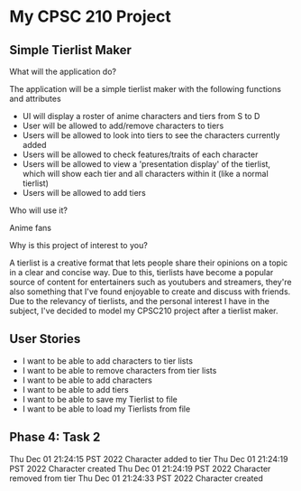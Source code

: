 # My CPSC 210 Project

## Simple Tierlist Maker

What will the application do?

The application will be a simple tierlist maker with the
following functions and attributes
- UI will display a roster of anime characters and tiers 
from S to D
- User will be allowed to add/remove characters to tiers
- Users will be allowed to look into tiers to see the
characters currently added
- Users will be allowed to check features/traits of each
character
- Users will be allowed to view a 'presentation display' of 
the tierlist, which will show each tier and all characters
within it (like a normal tierlist)
- Users will be allowed to add tiers

Who will use it?

Anime fans


Why is this project of interest to you?

A tierlist is a creative format that lets
people share their opinions on a topic in a clear and 
concise way. Due to this, tierlists have become a popular
source of content for entertainers such as youtubers and
streamers, they're also something that I've found enjoyable
to create and discuss with friends. Due to the relevancy
of tierlists, and the personal interest I have in the subject,
I've decided to model my CPSC210 project after a tierlist
maker.

## User Stories
- I want to be able to add characters to tier lists
- I want to be able to remove characters from tier lists
- I want to be able to add characters
- I want to be able to add tiers
- I want to be able to save my Tierlist to file
- I want to be able to load my Tierlists from file
  

## Phase 4: Task 2

Thu Dec 01 21:24:15 PST 2022
Character added to tier
Thu Dec 01 21:24:19 PST 2022
Character created
Thu Dec 01 21:24:19 PST 2022
Character removed from tier
Thu Dec 01 21:24:33 PST 2022
Character created